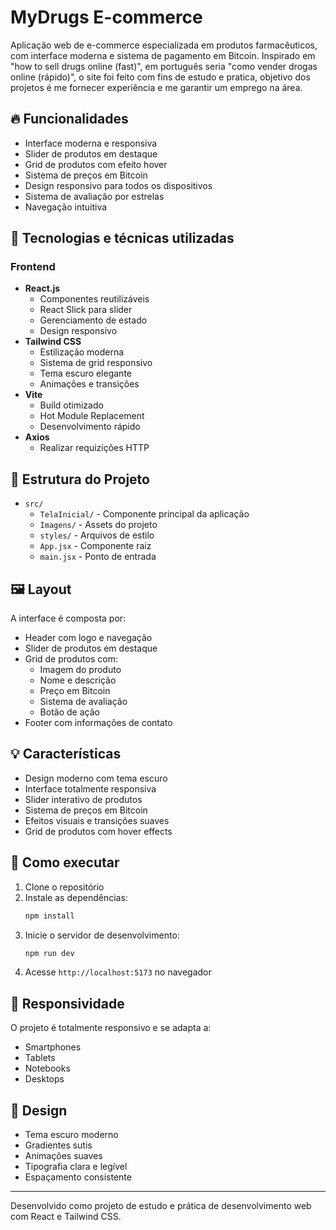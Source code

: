 # MyDrugs E-commerce

Aplicação web de e-commerce especializada em produtos farmacêuticos, com interface moderna e sistema de pagamento em Bitcoin.
Inspirado em "how to sell drugs online (fast)", em português seria "como vender drogas online (rápido)", o site foi feito com fins de estudo e pratica, objetivo dos projetos é me fornecer experiência e me garantir um emprego na área.

## 🔥 Funcionalidades

- Interface moderna e responsiva
- Slider de produtos em destaque
- Grid de produtos com efeito hover
- Sistema de preços em Bitcoin
- Design responsivo para todos os dispositivos
- Sistema de avaliação por estrelas
- Navegação intuitiva

## 🚀 Tecnologias e técnicas utilizadas

### Frontend
- **React.js**
  - Componentes reutilizáveis
  - React Slick para slider
  - Gerenciamento de estado
  - Design responsivo
- **Tailwind CSS**
  - Estilização moderna
  - Sistema de grid responsivo
  - Tema escuro elegante
  - Animações e transições
- **Vite**
  - Build otimizado
  - Hot Module Replacement
  - Desenvolvimento rápido
- **Axios**
  - Realizar requizições HTTP

## 📁 Estrutura do Projeto

- `src/`
  - `TelaInicial/` - Componente principal da aplicação
  - `Imagens/` - Assets do projeto
  - `styles/` - Arquivos de estilo
  - `App.jsx` - Componente raiz
  - `main.jsx` - Ponto de entrada

## 🖼️ Layout

A interface é composta por:
- Header com logo e navegação
- Slider de produtos em destaque
- Grid de produtos com:
  - Imagem do produto
  - Nome e descrição
  - Preço em Bitcoin
  - Sistema de avaliação
  - Botão de ação
- Footer com informações de contato

## 💡 Características

- Design moderno com tema escuro
- Interface totalmente responsiva
- Slider interativo de produtos
- Sistema de preços em Bitcoin
- Efeitos visuais e transições suaves
- Grid de produtos com hover effects

## 🔧 Como executar

1. Clone o repositório
2. Instale as dependências:
   ```bash
   npm install
   ```
3. Inicie o servidor de desenvolvimento:
   ```bash
   npm run dev
   ```
4. Acesse `http://localhost:5173` no navegador

## 📱 Responsividade

O projeto é totalmente responsivo e se adapta a:
- Smartphones
- Tablets
- Notebooks
- Desktops

## 🎨 Design

- Tema escuro moderno
- Gradientes sutis
- Animações suaves
- Tipografia clara e legível
- Espaçamento consistente

---

Desenvolvido como projeto de estudo e prática de desenvolvimento web com React e Tailwind CSS.
